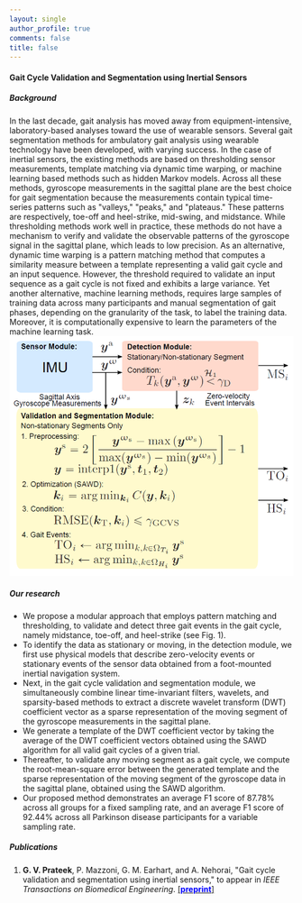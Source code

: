 ```yaml
---
layout: single
author_profile: true
comments: false
title: false
---
```


#### Gait Cycle Validation and Segmentation using Inertial Sensors
##### Background
In the last decade, gait analysis has moved away from equipment-intensive, laboratory-based analyses toward the use of wearable sensors. Several gait segmentation methods for ambulatory gait analysis using wearable technology have been developed, with varying success. In the case of inertial sensors, the existing methods are based on thresholding sensor measurements, template matching via dynamic time warping, or machine learning based methods such as hidden Markov models. Across all these methods, gyroscope measurements in the sagittal plane are the best choice for gait segmentation because the measurements contain typical time-series patterns such as "valleys," "peaks," and "plateaus." These patterns are respectively, toe-off and heel-strike, mid-swing, and midstance. While thresholding methods work well in practice, these methods do not have a mechanism to verify and validate the observable patterns of the gyroscope signal in the sagittal plane, which leads to low precision. As an alternative, dynamic time warping is a pattern matching method that computes a similarity measure between a template representing a valid gait cycle and an input sequence. However, the threshold required to validate an input sequence as a gait cycle is not fixed and exhibits a large variance. Yet another alternative, machine learning methods, requires large samples of training data across many participants and manual segmentation of gait phases, depending on the granularity of the task, to label the training data. Moreover, it is computationally expensive to learn the parameters of the machine learning task.
![An overview of the proposed gait cycle validation and segmentation approach.](images/figure1.png)

##### Our research
* We propose a modular approach that employs pattern matching and thresholding, to validate and detect three gait events in the gait cycle, namely midstance, toe-off, and heel-strike (see Fig. 1).
* To identify the data as stationary or moving, in the detection module, we first use physical models that describe zero-velocity events or stationary events of the sensor data obtained from a foot-mounted inertial navigation system.
* Next, in the gait cycle validation and segmentation module, we simultaneously combine linear time-invariant filters, wavelets, and sparsity-based methods to extract a discrete wavelet transform (DWT) coefficient vector as a sparse representation of the moving segment of the gyroscope measurements in the sagittal plane.
* We generate a template of the DWT coefficient vector by taking the average of the DWT coefficient vectors obtained using the SAWD algorithm for all valid gait cycles of a given trial.
* Thereafter, to validate any moving segment as a gait cycle, we compute the root-mean-square error between the generated template and the sparse representation of the moving segment of the gyroscope data in the sagittal plane, obtained using the SAWD algorithm.
* Our proposed method demonstrates an average F1 score of 87.78% across all groups for a fixed sampling rate, and an average F1 score of 92.44% across all Parkinson disease participants for a variable sampling rate.

##### Publications
1. **G. V. Prateek**, P. Mazzoni, G. M. Earhart, and A. Nehorai, "Gait cycle validation and segmentation using inertial sensors," to appear in _IEEE Transactions on Biomedical Engineering_. [\[<span style="color:blue">**preprint**</span>\]](/research/gaitseg/pdfs/[IEEEBME]Prateek_et_al-2019-Gait_Cycle_Val_and_Seg_using_Inertial_Sensors.pdf)